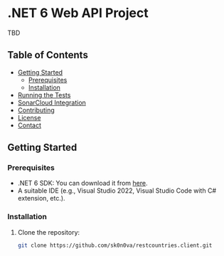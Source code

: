 # .NET 6 Web API Project

TBD

## Table of Contents

- [Getting Started](#getting-started)
  - [Prerequisites](#prerequisites)
  - [Installation](#installation)
- [Running the Tests](#running-the-tests)
- [SonarCloud Integration](#sonarcloud-integration)
- [Contributing](#contributing)
- [License](#license)
- [Contact](#contact)

## Getting Started

### Prerequisites

- .NET 6 SDK: You can download it from [here](https://dotnet.microsoft.com/download/dotnet/6.0).
- A suitable IDE (e.g., Visual Studio 2022, Visual Studio Code with C# extension, etc.).

### Installation

1. Clone the repository:
   ```bash
   git clone https://github.com/sk0n0va/restcountries.client.git
